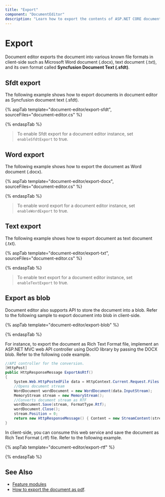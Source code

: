 ```yaml
---
title: "Export"
component: "DocumentEditor"
description: "Learn how to export the contents of ASP.NET CORE document editor as SFDT, or DOCX document in client-side."
---
```


# Export

Document editor exports the document into various known file formats in client-side such as Microsoft Word document (.docx), text document (.txt), and its own format called **Syncfusion Document Text (.sfdt)**.

## Sfdt export

The following example shows how to export documents in document editor as Syncfusion document text (.sfdt).

{% aspTab template="document-editor/export-sfdt", sourceFiles="document-editor.cs" %}

{% endaspTab %}

>To enable Sfdt export for a document editor instance, set `enableSfdtExport` to true.

## Word export

The following example shows how to export the document as Word document (.docx).

{% aspTab template="document-editor/export-docx", sourceFiles="document-editor.cs" %}

{% endaspTab %}

>To enable word export for a document editor instance, set `enableWordExport` to true.

## Text export

The following example shows how to export document as text document (.txt).

{% aspTab template="document-editor/export-txt", sourceFiles="document-editor.cs" %}

{% endaspTab %}

>To enable text export for a document editor instance, set `enableTextExport` to true.

## Export as blob

Document editor also supports API to store the document into a blob. Refer to the following sample to export document into blob in client-side.

{% aspTab template="document-editor/export-blob" %}

{% endaspTab %}

For instance, to export the document as Rich Text Format file, implement an ASP.NET MVC web API controller using DocIO library by passing the DOCX blob. Refer to the following code example.

```csharp
//API controller for the conversion.
[HttpPost]
public HttpResponseMessage ExportAsRtf()
{
    System.Web.HttpPostedFile data = HttpContext.Current.Request.Files[0];
    //Opens document stream
    WordDocument wordDocument = new WordDocument(data.InputStream);
    MemoryStream stream = new MemoryStream();
    //Converts document stream as RTF
    wordDocument.Save(stream, FormatType.Rtf);
    wordDocument.Close();
    stream.Position = 0;
    return new HttpResponseMessage() { Content = new StreamContent(stream) };
}

```

In client-side, you can consume this web service and save the document as Rich Text Format (.rtf) file. Refer to the following example.

{% aspTab template="document-editor/export-rtf" %}

{% endaspTab %}

## See Also

* [Feature modules](../../document-editor/feature-module/)
* [How to export the document as pdf](../document-editor/how-to/export-document-as-pdf).
